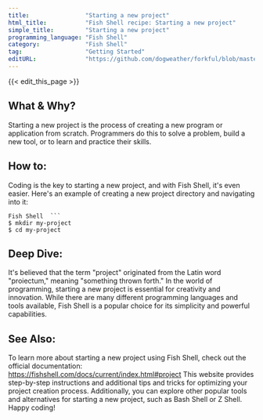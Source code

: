 ```yaml
---
title:                "Starting a new project"
html_title:           "Fish Shell recipe: Starting a new project"
simple_title:         "Starting a new project"
programming_language: "Fish Shell"
category:             "Fish Shell"
tag:                  "Getting Started"
editURL:              "https://github.com/dogweather/forkful/blob/master/content/en/fish-shell/starting-a-new-project.md"
---
```


{{< edit_this_page >}}

## What & Why?
Starting a new project is the process of creating a new program or application from scratch. Programmers do this to solve a problem, build a new tool, or to learn and practice their skills.

## How to:
Coding is the key to starting a new project, and with Fish Shell, it's even easier. Here's an example of creating a new project directory and navigating into it:
```
Fish Shell  ``` 
$ mkdir my-project
$ cd my-project
``` 

## Deep Dive:
It's believed that the term "project" originated from the Latin word "proiectum," meaning "something thrown forth." In the world of programming, starting a new project is essential for creativity and innovation. While there are many different programming languages and tools available, Fish Shell is a popular choice for its simplicity and powerful capabilities.

## See Also:
To learn more about starting a new project using Fish Shell, check out the official documentation: https://fishshell.com/docs/current/index.html#project This website provides step-by-step instructions and additional tips and tricks for optimizing your project creation process. Additionally, you can explore other popular tools and alternatives for starting a new project, such as Bash Shell or Z Shell. Happy coding!